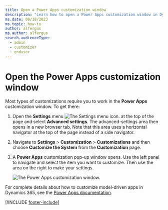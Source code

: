 ```yaml
---
title: Open a Power Apps customization window 
description: "Learn how to open a Power Apps customization window in Dynamics 365 Customer Insights - Journeys."
ms.date: 08/18/2023
ms.topic: how-to
author: alfergus
ms.author: alfergus
search.audienceType: 
  - admin
  - customizer
  - enduser
---
```


# Open the Power Apps customization window

Most types of customizations require you to work in the **Power Apps** customization window. To get there:

1. Open the **Settings** menu ![The Settings menu icon.](media/settings-icon.png "The Settings menu icon") at the top of the page and select **Advanced settings**. The advanced-settings area then opens in a new browser tab. Note that this area uses a horizontal navigator at the top of the page instead of a side navigator.

1. Navigate to **Settings** > **Customization** > **Customizations** and then choose **Customize the System** from the **Customization** page.

1. A **Power Apps** customization pop-up window opens. Use the left panel to navigate and select the item you want to customize. Then use the area on the right to make your settings.

    ![The Power Apps customization window.](media/calendar-powerapps.png "The Power Apps customization window")

For complete details about how to customize model-driven apps in Dynamics 365, see the [Power Apps documentation](/powerapps/?panel=getstarted#pivot=home).


[!INCLUDE [footer-include](./includes/footer-banner.md)]
